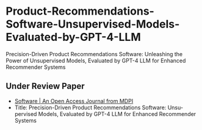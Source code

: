 # Product-Recommendations-Software-Unsupervised-Models-Evaluated-by-GPT-4-LLM
Precision-Driven Product Recommendations Software: Unleashing the Power of Unsupervised Models, Evaluated by GPT-4 LLM for Enhanced Recommender Systems

## Under Review Paper
* [Software | An Open Access Journal from MDPI](https://www.mdpi.com/journal/software)
* Title: Precision-Driven Product Recommendations Software: Unsu-pervised Models, Evaluated by GPT-4 LLM for Enhanced Recommender Systems

